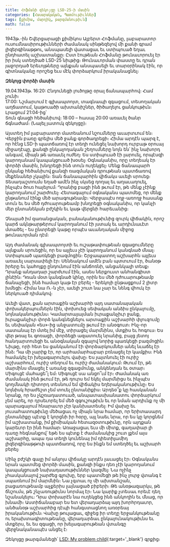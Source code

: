 ```yaml
---
title: Հոֆմանի զեկոյցը LSD-25-ի մասին
categories: [Հասարակական, Պատմութիւններ]
tags: [քիմիա, մարդիկ, թարգմանութիւն]
math: false
---
```


1943թ.-ին Շվերցարացի քիմիկոս Ալբերտ Հոֆմանը, լաբարատոր ուսումնասիրութիւնների ժամանակ սինթեզելով մի քանի գրամ լիզերգինաթթու, անսպասելի վատացաւ եւ ստիպուած եղաւ ընդհատել աշխատանքը։
Ըստ էութեան Հոֆմանը թունաւորուել էր իր իսկ ստեղծած LSD-25 նիւթից։ Թունաւորման փաստը եւ դրան յաջորդած երեւոյթները այնքան անսպասելի եւ տարօրինակ էին, որ գիտնականը որոշեց եւս մէկ փորձարկում իրականացնել։

**Զեկոյց փորձի մասին**

19.04.1943թ. 16:20: Ընդունեցի լուծոյթը օրալ ճանապարհով։ Համ չունի։  
17:00: Նշմարւում է գլխապտոյտ, տագնապի զգացում, տեսողական աղճատում, կաթուածի ախտանիշներ, ծիծաղելու ցանկութիւն։  
Լրացում 21:04-ից՝  
Տուն գնացի հեծանիւով։ 18:00 – հասայ 20:00 առաւել ծանր ճգնաժամ։ (Նայել յատուկ զեկոյցը)։

Այստեղ իմ լաբարատոր մատեանում նշումները աւարտւում են։ Վերջին բառը գրելիս մեծ ջանք գործադրեցի։ Հիմա արդէն պարզ է, որ հէնց LSD-ի պատճառով էր տեղի ունեցել նախորդ ուրբաթ օրուայ միջադէպը, քանզի ընկալողական շեղումները նոյն են՝ ինչ նախորդ անգամ, միայն թե առաւել ուժեղ։ Ես ստիպուած էի լարուել, որպէսզի կարողանամ կապակցուած խօսել։ Օգնականիս, որը տեղեակ էր փորձի մասին, խնդրեցի ինձ տուն ուղեկցել։ Մենք ճանապարհ ընկանք հեծանիւով քանզի ռազմական դրութեան պատճառով մեքենաներ չկային։ Տան ճանապարհին վիճակս աւելի սրուեց։ Տեսադաշտումս եղած ամէն ինչ սկսեց դողալ եւ աղաւաղուել, ինչպէս ծուռ հայելում։ Դրանից բացի ինձ թւում էր, թե մենք չէինք կարողանում շարժուել։ Հետագայում օգնականս պատմեց, որ մենք ընթանում էինք մեծ արագութեամբ։ Վերջապէս ողջ-առողջ հասանք տուն եւ ես մեծ դժուարութեամբ խնդրեցի օգնականիս, որ կանչի մեր ընտանեկան բժշկին եւ կաթ վերցնի հարեւանից։

Չնայած իմ զառանցական, բանականութիւնից զուրկ վիճակին, որոշ կարճ ակնթարթերում կարողանում էի յստակ եւ արդիւնաւէտ մտածել - ես ընտրեցի կաթը որպէս աւանդական միջոց թունաւորման դէմ։

Այդ ժամանակ գլխապտոյտի եւ ուշաթափութեան զգացումները այնքան սրուեցին, որ ես այլեւս չէի կարողանում կանգնած մնալ։ Ստիպուած պառկեցի բազմոցին։ Շրջապատող աշխարհն այլեւս առաւել սարսափելի էր։ Սենեակում ամէն բան պտտւում էր, ծանօթ իրերը եւ կահոյքը ընդունում էին անճոռնի, անցանկալի տեսք։ Դրանք անդադար շարժւում էին, ասես ներքուստ անհանգիստ լինէին։ Դռան մօտ կանգնած կինը, որին ես մեծ դժուարութեամբ ճանաչեցի, ինձ համար կաթ էր բերել - երեկոյի ընթացքում 2 լիտր խմեցի։ Հիմա նա Ռ.-ն չէր, աւելի շուտ նա չար եւ նենգ վհուկ էր ներկուած դիմակով։

Աւելի վատ, քան արտաքին աշխարհի այդ սատանայական փոխակերպումներն էին, փոխուեց սեփական անձիս ընկալումը, նոյնականութիւնս։ Կամարտայայման իւրաքանչիւր ջանք, իւրաքանչիւր փորձ կանգնեցնելու արտաքին աշխարհի փլուզումը եւ սեփական «ես»-ից անջատումը թւում էր անօգուտ։ Ինչ-որ սատանայ էր մտել իմ մէջ, տիրացել մարմնինս, մտքիս եւ հոգուս։ Ես վեր թռայ եւ գոռացի, փորձեցի ազատուել նրանից, բայց յետոյ հանդարտուեցի եւ անօգնական զգալով նորից պառկեցի բազմոցին։ Նիւթը, որի հետ ես ցանկանում էի փորձարկումներ անել նւաճել էր ինձ։ Դա մի չարիք էր, որ արհամարհաբար բռնացել էր կամքիս։ Ինձ համակել էր խելագարուելու վախը։ Ես յայտնուել էի ուրիշ աշխարհում, ուրիշ տեղում եւ ուրիշ ժամանակում։ Թւում էր, թե մարմինս մնացել է առանց զգացմունք, անկենդան եւ օտար։ Միգուցէ մահացե՞լ եմ։ Միգուցէ սա անցո՞ւմ էր։ Ժամանակ առ ժամանակ ինձ թւում էր, թե դուրս եմ եկել մարմնիցս եւ ինչպէս կողմնակի դիտորդ տեսնում եմ վիճակիս եղերականութիւնը։ Ես նոյնիսկ հրաժեշտ չեմ տուել ընտանիքիս։ Արդեօ՞ք կը հասկանան նրանք, որ ես չկշռադատուած, անպատասխանատու փորձարկում չեմ արել, որ դրսեւորել եմ մեծ զգուշութիւն եւ որ նման արդիւնք ոչ մի պարագայում հնարաւոր չէր կանխատեսել։ Իմ վախը եւ յուսահատութիւնը մեծացաւ ոչ միայն նրա համար, որ երիտասարդ ընտանիքը պէտք է կորցնի իր հօրը, այլ նաեւ նրա, որ ես կը կորցնեմ իմ աշխատանք, իմ քիմիական հետազօտութիւնը, որն այդքան կարեւոր էր ինձ համար։ Առաջացաւ եւս մի միտք, գաղափար լի դառը հեգնանքով՝ եթե ես պէտք է ժամանակից շուտ լքեմ այս աշխարհը, ապա դա տեղի կունենայ իմ դիետիլամիդ լիզերգինաթթուի պատճառով, որը ես ինքն եմ ստեղծել եւ աշխարհ բերել։

Մինչ բժշկի գալը իմ անյոյս վիճակը արդէն լաւացել էր։ Օգնականս նրան պատմեց փորձի մասին, քանզի ինքս դեռ չէի կարողանում կապակցուած նախադասութիւններ կազմել։ Նա ոչինչ չհասկանալով շարժեց գլուխը, երբ պատմեցի թե ինչ լուրջ վտանգ է սպառնում իմ մարմնին։ Նա չգտաւ ոչ մի ախտանշան, բացառութեամբ աչքերիս լայնացած բիբերի։ Թե անօթազարկս, թե ճնշումս, թե շնչառութիւնս նորմալ էր։ Նա կարիք չտեսաւ որեւէ դեղ նշանակելու։ Դրա փոխարէն նա ուղեկցեց ինձ անկողին եւ մնաց, որ խնամի։ Աստիճանաբար ես ետ վերադարձայ այդ խորհրդաւոր, անծանօթ աշխարհից դէպի հանգստացնող առօրեայ իրականութիւն։ Վախը թուլացաւ, զիջեց իր տեղը երջանկութեանը ու երախտագիտութեանը, վերադարձաւ ընկալունակութիւնս եւ մտքերս, եւ ես զգացի, որ խելագարութեան վտանգը վերջնականապէս անցել է։

Զեկոյցը թարգմանեցի՝ [LSD: My problem child](https://www.amazon.com/s?k=9780199639410){:target='\_blank'} գրքից։
